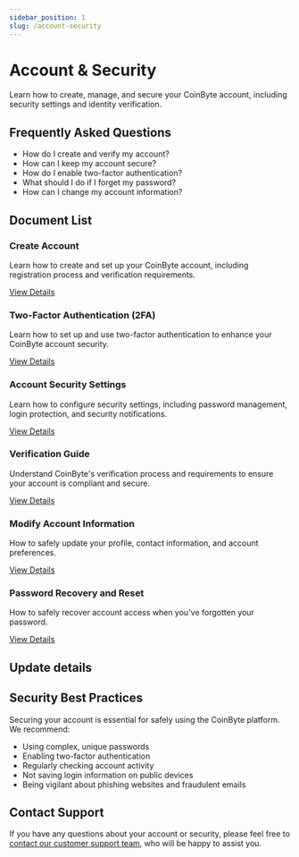 ```yaml
---
sidebar_position: 1
slug: /account-security
---
```


# Account & Security

Learn how to create, manage, and secure your CoinByte account, including security settings and identity verification.

## Frequently Asked Questions

- How do I create and verify my account?
- How can I keep my account secure?
- How do I enable two-factor authentication?
- What should I do if I forget my password?
- How can I change my account information?

## Document List

<div className="row category-list">
    <div className="col col--4 margin-bottom--lg">
        <div className="card">
            <div className="card__body">
                <h3>Create Account</h3>
                <p>Learn how to create and set up your CoinByte account, including registration process and verification requirements.</p>
            </div>
            <div className="card__footer">
                <a className="button button--primary button--block" href="/helpcenter/docs/account-security/create-account">View Details</a>
            </div>
        </div>
    </div>
    <div className="col col--4 margin-bottom--lg">
        <div className="card">
            <div className="card__body">
                <h3>Two-Factor Authentication (2FA)</h3>
                <p>Learn how to set up and use two-factor authentication to enhance your CoinByte account security.</p>
            </div>
            <div className="card__footer">
                <a className="button button--primary button--block" href="/helpcenter/docs/account-security/two-factor-authentication">View Details</a>
            </div>
        </div>
    </div>
    <div className="col col--4 margin-bottom--lg">
        <div className="card">
            <div className="card__body">
                <h3>Account Security Settings</h3>
                <p>Learn how to configure security settings, including password management, login protection, and security notifications.</p>
            </div>
            <div className="card__footer">
                <a className="button button--primary button--block" href="#">View Details</a>
            </div>
        </div>
    </div>
    <div className="col col--4 margin-bottom--lg">
        <div className="card">
            <div className="card__body">
                <h3>Verification Guide</h3>
                <p>Understand CoinByte's verification process and requirements to ensure your account is compliant and secure.</p>
            </div>
            <div className="card__footer">
                <a className="button button--primary button--block" href="#">View Details</a>
            </div>
        </div>
    </div>
    <div className="col col--4 margin-bottom--lg">
        <div className="card">
            <div className="card__body">
                <h3>Modify Account Information</h3>
                <p>How to safely update your profile, contact information, and account preferences.</p>
            </div>
            <div className="card__footer">
                <a className="button button--primary button--block" href="#">View Details</a>
            </div>
        </div>
    </div>
    <div className="col col--4 margin-bottom--lg">
        <div className="card">
            <div className="card__body">
                <h3>Password Recovery and Reset</h3>
                <p>How to safely recover account access when you've forgotten your password.</p>
            </div>
            <div className="card__footer">
                <a className="button button--primary button--block" href="#">View Details</a>
            </div>
        </div>
    </div>
</div>

## Update details

## Security Best Practices

Securing your account is essential for safely using the CoinByte platform. We recommend:

- Using complex, unique passwords
- Enabling two-factor authentication
- Regularly checking account activity
- Not saving login information on public devices
- Being vigilant about phishing websites and fraudulent emails

## Contact Support

If you have any questions about your account or security, please feel free to [contact our customer support team](https://support.coinbyte.com), who will be happy to assist you. 
